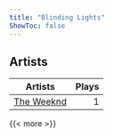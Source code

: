 ```yaml
---
title: "Blinding Lights"
ShowToc: false
---
```


## Artists
Artists | Plays 
----- | -----: 
[The Weeknd](/artists/the-weeknd-744880) | 1

{{< more >}}